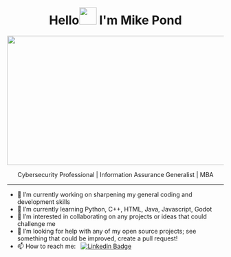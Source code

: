<h1 align="center">Hello<img src="https://media.giphy.com/media/hvRJCLFzcasrR4ia7z/giphy.gif" width="40"> I'm Mike Pond</h1>
<p align="center"><img src="https://media.giphy.com/media/dWesBcTLavkZuG35MI/giphy.gif" width="600" height="300"  /></p>
<p align="center">Cybersecurity Professional | Information Assurance Generalist | MBA</p>
  
---

- 🔭 I’m currently working on sharpening my general coding and development skills
- 🌱 I’m currently learning Python, C++, HTML, Java, Javascript, Godot
- 👯 I’m interested in collaborating on any projects or ideas that could challenge me
- 🤔 I’m looking for help with any of my open source projects; see something that could be improved, create a pull request!
- 📫 How to reach me: &nbsp; [![Linkedin Badge](https://img.shields.io/badge/-MikePond-blue?style=flat&logo=Linkedin&logoColor=white)](https://www.linkedin.com/in/mike-pond)

<p align="center"><img src="https://komarev.com/ghpvc/?username=LightningMarshal&style=plastic-square&color=blue" alt=""></p>

